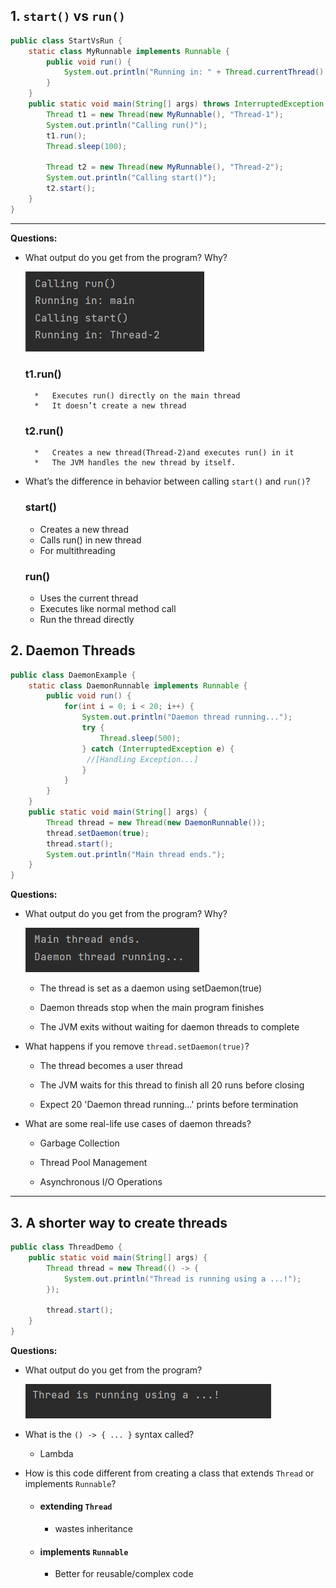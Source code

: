 



## 1. `start()` vs `run()`

```java  
public class StartVsRun {    
    static class MyRunnable implements Runnable {    
        public void run() {    
            System.out.println("Running in: " + Thread.currentThread().getName()); 
        }    
    }    
    public static void main(String[] args) throws InterruptedException {    
        Thread t1 = new Thread(new MyRunnable(), "Thread-1");    
        System.out.println("Calling run()");    
        t1.run();    
        Thread.sleep(100);    
    
        Thread t2 = new Thread(new MyRunnable(), "Thread-2");    
        System.out.println("Calling start()");    
        t2.start();    
    }  
}  
```  
***
**Questions:**


- What output do you get from the program? Why?
        
    ![alt text](image.png)

    ###    t1.run()

        *   Executes run() directly on the main thread
        *   It doesn’t create a new thread
    ###    t2.run()

        *   Creates a new thread(Thread-2)and executes run() in it
        *   The JVM handles the new thread by itself.


- What’s the difference in behavior between calling `start()` and `run()`?

    ### start()

    *  Creates a new thread
    *  Calls run() in new thread
    *  For  multithreading 

    ### run()

    *   Uses the current thread
    *   Executes like normal method call
    *   Run the thread directly



## 2. Daemon Threads

```java  
public class DaemonExample {    
    static class DaemonRunnable implements Runnable {    
        public void run() {    
            for(int i = 0; i < 20; i++) {    
                System.out.println("Daemon thread running...");    
                try {    
                    Thread.sleep(500);    
                } catch (InterruptedException e) {    
                 //[Handling Exception...]  
                }            
            }    
        }    
    }    
    public static void main(String[] args) {    
        Thread thread = new Thread(new DaemonRunnable());    
        thread.setDaemon(true);    
        thread.start();    
        System.out.println("Main thread ends.");    
    }  
}  
```  

**Questions:**
- What output do you get from the program? Why?

    ![alt text](image-1.png)

    *   The thread is set as a daemon using setDaemon(true)

    *   Daemon threads stop when the main program finishes

    *   The JVM exits without waiting for daemon threads to complete

- What happens if you remove `thread.setDaemon(true)`?

    *   The thread becomes a user thread

    *   The JVM waits for this thread to finish all 20 runs before closing

    *   Expect 20 'Daemon thread running...' prints before termination


- What are some real-life use cases of daemon threads?

    *   Garbage Collection

    *   Thread Pool Management

    *   Asynchronous I/O Operations      

  
---  

##   3. A shorter way to create threads

```java  
public class ThreadDemo {  
    public static void main(String[] args) {  
        Thread thread = new Thread(() -> {  
            System.out.println("Thread is running using a ...!");  
        });  
  
        thread.start();  
    }  
}   
```  

**Questions:**
- What output do you get from the program?

    ![alt text](image-2.png)

- What is the `() -> { ... }` syntax called?
    * Lambda 



- How is this code different from creating a class that extends `Thread` or implements `Runnable`?

    * #### extending `Thread`
        *   wastes inheritance

    *   ####    implements `Runnable` 
        *   Better for reusable/complex code
        


        

    